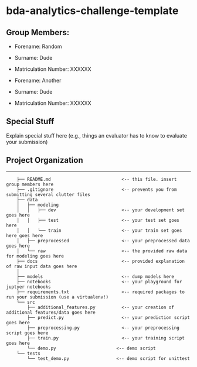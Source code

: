 # bda-analytics-challenge-template

## Group Members: 
- Forename: Random
- Surname: Dude
- Matriculation Number: XXXXXX

- Forename: Another
- Surname: Dude
- Matriculation Number: XXXXXX

## Special Stuff
Explain special stuff here (e.g., things an evaluator has to know to evaluate your submission)


## Project Organization
------------
```
	├── README.md 							<-- this file. insert group members here
	├── .gitignore 						    <-- prevents you from submitting several clutter files
	├── data
	│   ├── modeling
	│   │   ├── dev 						<-- your development set goes here
	│   │   ├── test 						<-- your test set goes here
	│   │   └── train 						<-- your train set goes here goes here
	│   ├── preprocessed 					<-- your preprocessed data goes here
	│   └── raw								<-- the provided raw data for modeling goes here
	├── docs								<-- provided explanation of raw input data goes here
	│
	├── models								<-- dump models here
	├── notebooks							<-- your playground for juptyer notebooks
	├── requirements.txt 					<-- required packages to run your submission (use a virtualenv!)
	└── src
	    ├── additional_features.py 			<-- your creation of additional features/data goes here
	    ├── predict.py 						<-- your prediction script goes here
	    ├── preprocessing.py 				<-- your preprocessing script goes here
	    ├── train.py 						<-- your training script goes here
        └── demo.py                       <-- demo script
    └── tests
        └── test_demo.py                  <-- demo script for unittest                
	
```
